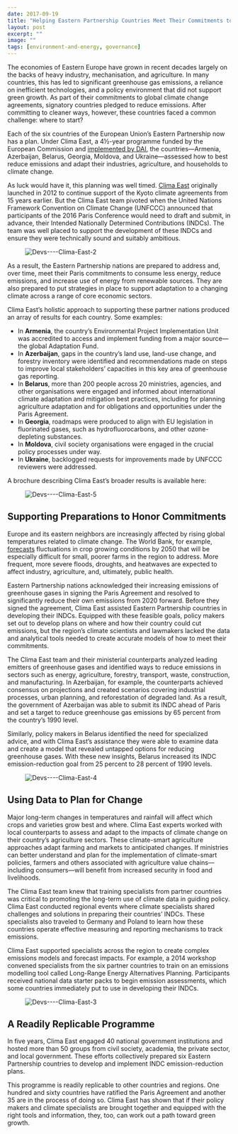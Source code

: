 ```yaml
---
date: 2017-09-19
title: "Helping Eastern Partnership Countries Meet Their Commitments to Address Climate Change"
layout: post
excerpt: ""
image: ""
tags: [environment-and-energy, governance]
---
```

<p>The economies of Eastern Europe have grown in recent decades largely on the backs of heavy industry, mechanisation, and agriculture. In many countries, this has led to significant greenhouse gas emissions, a reliance on inefficient technologies, and a policy environment that did not support green growth. As part of their commitments to global climate change agreements, signatory countries pledged to reduce emissions. After committing to cleaner ways, however, these countries faced a common challenge: where to start?</p><p>Each of the six countries of the European Union’s Eastern Partnership now has a plan. Under Clima East, a 4½-year programme funded by the European Commission and <a href="https://www.dai.com/our-work/projects/russian-federation-clima-east-support-climate-change-mitigation-and-adaptation">implemented by DAI</a>, the countries—Armenia, Azerbaijan, Belarus, Georgia, Moldova, and Ukraine—assessed how to best reduce emissions and adapt their industries, agriculture, and households to climate change.</p><p>As luck would have it, this planning was well timed. <a href="http://www.climaeast.eu/">Clima East</a> originally launched in 2012 to continue support of the Kyoto climate agreements from 15 years earlier. But the Clima East team pivoted when the United Nations Framework Convention on Climate Change (UNFCCC) announced that participants of the 2016 Paris Conference would need to draft and submit, in advance, their Intended Nationally Determined Contributions (INDCs). The team was well placed to support the development of these INDCs and ensure they were technically sound and suitably ambitious.</p><figure class="kg-card kg-image-card"><img src="https://pubs.ghost.io/uploads/Devs----Clima-East-2.jpg" class="kg-image" alt="Devs----Clima-East-2" loading="lazy" title="In Azerbaijan, Clima East introduced techniques that reduce emissions of carbon and incentivize farmers to control animal numbers for better soil conditions and biodiversity. Credit: Clima East."></figure><p>As a result, the Eastern Partnership nations are prepared to address and, over time, meet their Paris commitments to consume less energy, reduce emissions, and increase use of energy from renewable sources. They are also prepared to put strategies in place to support adaptation to a changing climate across a range of core economic sectors.</p><p>Clima East’s holistic approach to supporting these partner nations produced an array of results for each country. Some examples:</p><ul><li>In <strong>Armenia</strong>, the country’s Environmental Project Implementation Unit was accredited to access and implement funding from a major source—the global Adaptation Fund.</li><li>In <strong>Azerbaijan</strong>, gaps in the country’s land use, land-use change, and forestry inventory were identified and recommendations made on steps to improve local stakeholders’ capacities in this key area of greenhouse gas reporting.</li><li>In <strong>Belarus</strong>, more than 200 people across 20 ministries, agencies, and other organisations were engaged and informed about international climate adaptation and mitigation best practices, including for planning agriculture adaptation and for obligations and opportunities under the Paris Agreement.</li><li>In <strong>Georgia</strong>, roadmaps were produced to align with EU legislation in fluorinated gases, such as hydrofluorocarbons, and other ozone-depleting substances.</li><li>In <strong>Moldova</strong>, civil society organisations were engaged in the crucial policy processes under way.</li><li>In <strong>Ukraine</strong>, backlogged requests for improvements made by UNFCCC reviewers were addressed.</li></ul><p>A brochure describing Clima East’s broader results is available here:</p><figure class="kg-card kg-image-card"><img src="https://pubs.ghost.io/uploads/Devs----Clima-East-5.jpg" class="kg-image" alt="Devs----Clima-East-5" loading="lazy"></figure><h2 id="supporting-preparations-to-honor-commitments">Supporting Preparations to Honor Commitments</h2><p>Europe and its eastern neighbors are increasingly affected by rising global temperatures related to climate change. The World Bank, for example, <a href="http://documents.worldbank.org/curated/en/676601468249642651/pdf/761840PUB0EPI00LIC00pubdate03015013.pdf">forecasts</a> fluctuations in crop growing conditions by 2050 that will be especially difficult for small, poorer farms in the region to address. More frequent, more severe floods, droughts, and heatwaves are expected to affect industry, agriculture, and, ultimately, public health.</p><p>Eastern Partnership nations acknowledged their increasing emissions of greenhouse gases in signing the Paris Agreement and resolved to significantly reduce their own emissions from 2020 forward. Before they signed the agreement, Clima East assisted Eastern Partnership countries in developing their INDCs. Equipped with these feasible goals, policy makers set out to develop plans on where and how their country could cut emissions, but the region’s climate scientists and lawmakers lacked the data and analytical tools needed to create accurate models of how to meet their commitments.</p><p>The Clima East team and their ministerial counterparts analyzed leading emitters of greenhouse gases and identified ways to reduce emissions in sectors such as energy, agriculture, forestry, transport, waste, construction, and manufacturing. In Azerbaijan, for example, the counterparts achieved consensus on projections and created scenarios covering industrial processes, urban planning, and reforestation of degraded land. As a result, the government of Azerbaijan was able to submit its INDC ahead of Paris and set a target to reduce greenhouse gas emissions by 65 percent from the country’s 1990 level.</p><p>Similarly, policy makers in Belarus identified the need for specialized advice, and with Clima East’s assistance they were able to examine data and create a model that revealed untapped options for reducing greenhouse gases. With these new insights, Belarus increased its INDC emission-reduction goal from 25 percent to 28 percent of 1990 levels.</p><figure class="kg-card kg-image-card"><img src="https://pubs.ghost.io/uploads/Devs----Clima-East-4.jpg" class="kg-image" alt="Devs----Clima-East-4" loading="lazy" title="Regional workshop in Baku, Azerbaijan, about modelling tools for vulnerability assessments in the water and agriculture sectors. Credit: Clima East."></figure><h2 id="using-data-to-plan-for-change">Using Data to Plan for Change</h2><p>Major long-term changes in temperatures and rainfall will affect which crops and varieties grow best and where. Clima East experts worked with local counterparts to assess and adapt to the impacts of climate change on their country’s agriculture sectors. These climate-smart agriculture approaches adapt farming and markets to anticipated changes. If ministries can better understand and plan for the implementation of climate-smart policies, farmers and others associated with agriculture value chains—including consumers—will benefit from increased security in food and livelihoods.</p><p>The Clima East team knew that training specialists from partner countries was critical to promoting the long-term use of climate data in guiding policy. Clima East conducted regional events where climate specialists shared challenges and solutions in preparing their countries’ INDCs. These specialists also traveled to Germany and Poland to learn how these countries operate effective measuring and reporting mechanisms to track emissions.</p><p>Clima East supported specialists across the region to create complex emissions models and forecast impacts. For example, a 2014 workshop convened specialists from the six partner countries to train on an emissions modelling tool called Long-Range Energy Alternatives Planning. Participants received national data starter packs to begin emission assessments, which some countries immediately put to use in developing their INDCs.</p><figure class="kg-card kg-image-card"><img src="https://pubs.ghost.io/uploads/Devs----Clima-East-3.jpg" class="kg-image" alt="Devs----Clima-East-3" loading="lazy" title="Strategy roundtable in Belarus to adapt agriculture to climate change, organized and supported by Belarus' Ministry of Natural Resources and Environmental Protection. Credit: Clima East."></figure><h2 id="a-readily-replicable-programme">A Readily Replicable Programme</h2><p>In five years, Clima East engaged 40 national government institutions and hosted more than 50 groups from civil society, academia, the private sector, and local government. These efforts collectively prepared six Eastern Partnership countries to develop and implement INDC emission-reduction plans.</p><p>This programme is readily replicable to other countries and regions. One hundred and sixty countries have ratified the Paris Agreement and another 35 are in the process of doing so. Clima East has shown that if their policy makers and climate specialists are brought together and equipped with the right tools and information, they, too, can work out a path toward green growth.</p>
  